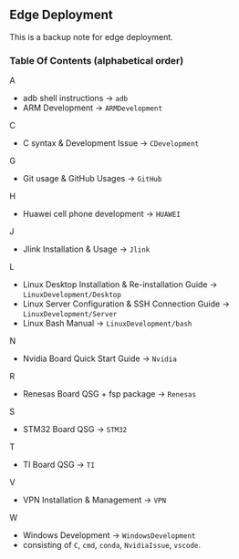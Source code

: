 ## Edge Deployment
This is a backup note for edge deployment.

### Table Of Contents (alphabetical order)
A
- adb shell instructions -> `adb`
- ARM Development -> `ARMDevelopment`

C
- C syntax & Development Issue -> `CDevelopment`

G
- Git usage & GitHub Usages -> `GitHub`

H
- Huawei cell phone development -> `HUAWEI`

J
- Jlink Installation & Usage -> `Jlink`

L
- Linux Desktop Installation & Re-installation Guide -> `LinuxDevelopment/Desktop`
- Linux Server Configuration & SSH Connection Guide -> `LinuxDevelopment/Server`
- Linux Bash Manual -> `LinuxDevelopment/bash`

N
- Nvidia Board Quick Start Guide -> `Nvidia`

R
- Renesas Board QSG + fsp package -> `Renesas`

S
- STM32 Board QSG -> `STM32`

T
- TI Board QSG -> `TI`

V
- VPN Installation & Management -> `VPN`

W
- Windows Development -> `WindowsDevelopment`
- consisting of `C`, `cmd`, `conda`, `NvidiaIssue`, `vscode`.